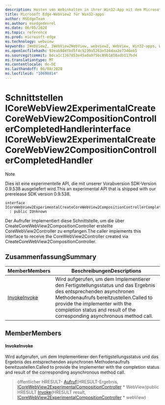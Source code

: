 ```yaml
---
description: Hosten von Webinhalten in ihrer Win32-App mit dem Microsoft Edge WebView2-Steuerelement
title: Microsoft Edge-WebView2 für Win32-apps
author: MSEdgeTeam
ms.author: msedgedevrel
ms.date: 06/05/2020
ms.topic: reference
ms.prod: microsoft-edge
ms.technology: webview
keywords: IWebView2, IWebView2WebView, webview2, WebView, Win32-apps, Win32, Edge, ICoreWebView2, ICoreWebView2Controller, Browser-Steuerelement, Edge-HTML
ms.openlocfilehash: 92eab98dfbd5f4c9239a5263e524daa2e7346eb5
ms.sourcegitcommit: 8dca1c1367853e45a0a975bc89b1818adb117bd4
ms.translationtype: MT
ms.contentlocale: de-DE
ms.lasthandoff: 06/08/2020
ms.locfileid: "10698814"
---
```

# <span data-ttu-id="05de7-104">Schnittstellen ICoreWebView2ExperimentalCreateCoreWebView2CompositionControllerCompletedHandler</span><span class="sxs-lookup"><span data-stu-id="05de7-104">interface ICoreWebView2ExperimentalCreateCoreWebView2CompositionControllerCompletedHandler</span></span> 

> [!NOTE]
> <span data-ttu-id="05de7-105">Dies ist eine experimentelle API, die mit unserer Vorabversion SDK-Version 0.9.538 ausgeliefert wird.</span><span class="sxs-lookup"><span data-stu-id="05de7-105">This an experimental API that is shipped with our prerelease SDK version 0.9.538.</span></span>

```
interface ICoreWebView2ExperimentalCreateCoreWebView2CompositionControllerCompletedHandler
  : public IUnknown
```

<span data-ttu-id="05de7-106">Der Aufrufer implementiert diese Schnittstelle, um die über CreateCoreWebView2CompositionController erstellte CoreWebView2Controller zu empfangen.</span><span class="sxs-lookup"><span data-stu-id="05de7-106">The caller implements this interface to receive the CoreWebView2Controller created via CreateCoreWebView2CompositionController.</span></span>

## <span data-ttu-id="05de7-107">Zusammenfassung</span><span class="sxs-lookup"><span data-stu-id="05de7-107">Summary</span></span>

 <span data-ttu-id="05de7-108">Member</span><span class="sxs-lookup"><span data-stu-id="05de7-108">Members</span></span>                        | <span data-ttu-id="05de7-109">Beschreibungen</span><span class="sxs-lookup"><span data-stu-id="05de7-109">Descriptions</span></span>
--------------------------------|---------------------------------------------
[<span data-ttu-id="05de7-110">Invoke</span><span class="sxs-lookup"><span data-stu-id="05de7-110">Invoke</span></span>](#invoke) | <span data-ttu-id="05de7-111">Wird aufgerufen, um dem Implementierer den Fertigstellungsstatus und das Ergebnis des entsprechenden asynchronen Methodenaufrufs bereitzustellen.</span><span class="sxs-lookup"><span data-stu-id="05de7-111">Called to provide the implementer with the completion status and result of the corresponding asynchronous method call.</span></span>

## <span data-ttu-id="05de7-112">Member</span><span class="sxs-lookup"><span data-stu-id="05de7-112">Members</span></span>

#### <span data-ttu-id="05de7-113">Invoke</span><span class="sxs-lookup"><span data-stu-id="05de7-113">Invoke</span></span> 

<span data-ttu-id="05de7-114">Wird aufgerufen, um dem Implementierer den Fertigstellungsstatus und das Ergebnis des entsprechenden asynchronen Methodenaufrufs bereitzustellen.</span><span class="sxs-lookup"><span data-stu-id="05de7-114">Called to provide the implementer with the completion status and result of the corresponding asynchronous method call.</span></span>

> <span data-ttu-id="05de7-115">öffentlicher HRESULT- [Aufruf](#invoke)(HRESULT-Ergebnis, [ICoreWebView2ExperimentalCompositionController](icorewebview2experimentalcompositioncontroller.md) \* WebView)</span><span class="sxs-lookup"><span data-stu-id="05de7-115">public HRESULT [Invoke](#invoke)(HRESULT result, [ICoreWebView2ExperimentalCompositionController](icorewebview2experimentalcompositioncontroller.md) \* webView)</span></span>

